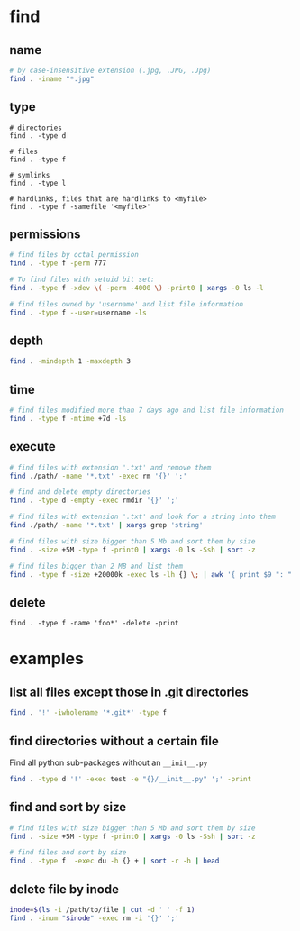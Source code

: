 # find

## name

```bash
# by case-insensitive extension (.jpg, .JPG, .Jpg)
find . -iname "*.jpg"
```

## type

```
# directories
find . -type d

# files
find . -type f

# symlinks
find . -type l

# hardlinks, files that are hardlinks to <myfile>
find . -type f -samefile '<myfile>'
```

## permissions

```bash
# find files by octal permission
find . -type f -perm 777

# To find files with setuid bit set:
find . -type f -xdev \( -perm -4000 \) -print0 | xargs -0 ls -l

# find files owned by 'username' and list file information
find . -type f --user=username -ls
```

## depth

```bash
find . -mindepth 1 -maxdepth 3
```

## time

```bash
# find files modified more than 7 days ago and list file information
find . -type f -mtime +7d -ls
```

## execute

```bash
# find files with extension '.txt' and remove them
find ./path/ -name '*.txt' -exec rm '{}' ';'

# find and delete empty directories
find . -type d -empty -exec rmdir '{}' ';'

# find files with extension '.txt' and look for a string into them
find ./path/ -name '*.txt' | xargs grep 'string'

# find files with size bigger than 5 Mb and sort them by size
find . -size +5M -type f -print0 | xargs -0 ls -Ssh | sort -z

# find files bigger than 2 MB and list them
find . -type f -size +20000k -exec ls -lh {} \; | awk '{ print $9 ": " $5 }'
```

## delete

```
find . -type f -name 'foo*' -delete -print
```


# examples

## list all files except those in .git directories

```bash
find . '!' -iwholename '*.git*' -type f
```

## find directories without a certain file

Find all python sub-packages without an `__init__.py`

```bash
find . -type d '!' -exec test -e "{}/__init__.py" ';' -print
```

## find and sort by size

```bash
# find files with size bigger than 5 Mb and sort them by size
find . -size +5M -type f -print0 | xargs -0 ls -Ssh | sort -z

# find files and sort by size
find . -type f  -exec du -h {} + | sort -r -h | head
```

## delete file by inode

```bash
inode=$(ls -i /path/to/file | cut -d ' ' -f 1)
find . -inum "$inode" -exec rm -i '{}' ';'
```
